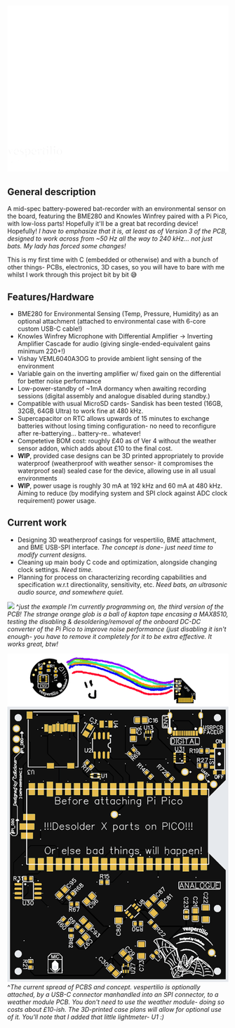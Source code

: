 ![](https://github.com/callous4567/Batcorder/blob/main/design_bat.png)

## General description 
A mid-spec battery-powered bat-recorder with an environmental sensor on the board, featuring the BME280 and Knowles Winfrey paired with a Pi Pico, with low-loss parts! Hopefully it'll be a great bat recording device! Hopefully! *I have to emphasize that it is, at least as of Version 3 of the PCB, designed to work across from ~50 Hz all the way to 240 kHz... not just bats. My lady has forced some changes!* 

This is my first time with C (embedded or otherwise) and with a bunch of other things- PCBs, electronics, 3D cases, so you will have to bare with me whilst I work through this project bit by bit 😅

## Features/Hardware 
- BME280 for Environmental Sensing (Temp, Pressure, Humidity) as an optional attachment (attached to environmental case with 6-core custom USB-C cable!) 
- Knowles Winfrey Microphone with Differential Amplifier -> Inverting Amplifier Cascade for audio (giving single-ended-equivalent gains minimum 220+!)
- Vishay VEML6040A3OG to provide ambient light sensing of the environment
- Variable gain on the inverting amplifier w/ fixed gain on the differential for better noise performance 
- Low-power-standby of ~1mA dormancy when awaiting recording sessions (digital assembly and analogue disabled during standby.)
- Compatible with usual MicroSD cards- Sandisk has been tested (16GB, 32GB, 64GB Ultra) to work fine at 480 kHz.
- Supercapacitor on RTC allows upwards of 15 minutes to exchange batteries without losing timing configuration- no need to reconfigure after re-batterying... battery-re.. whatever!
- Competetive BOM cost: roughly £40 as of Ver 4 without the weather sensor addon, which adds about £10 to the final cost.
- **WIP**, provided case designs can be 3D printed appropriately to provide waterproof (weatherproof with weather sensor- it compromises the waterproof seal) sealed case for the device, allowing use in all usual environments 
- **WIP**, power usage is roughly 30 mA at 192 kHz and 60 mA at 480 kHz. Aiming to reduce (by modifying system and SPI clock against ADC clock requirement) power usage.


## Current work
- Designing 3D weatherproof casings for vespertilio, BME attachment, and BME USB-SPI interface. *The concept is done- just need time to modify current designs.*
- Cleaning up main body C code and optimization, alongside changing clock settings. *Need time.*
- Planning for process on characterizing recording capabilities and specification w.r.t directionality, sensitivity, etc. *Need bats, an ultrasonic audio source, and somewhere quiet.*



![](https://github.com/callous4567/Batcorder/blob/main/VER_3_EX.jpg)
^*just the example I'm currently programming on, the third version of the PCB! The strange orange glob is a ball of kapton tape encasing a MAX8510, testing the disabling & desoldering/removal of the onboard DC-DC converter of the Pi Pico to improve noise performance (just disabling it isn't enough- you have to remove it completely for it to be extra effective. It works great, btw!*



![](https://github.com/callous4567/vespertilio/blob/main/current_pcbs.png)
^*The current spread of PCBS and concept. vespertilio is optionally attached, by a USB-C connector manhandled into an SPI connector, to a weather module PCB.
You don't need to use the weather module- doing so costs about £10-ish. The 3D-printed case plans will allow for optional use of it. You'll note that I added that little lightmeter- U1 :)*


